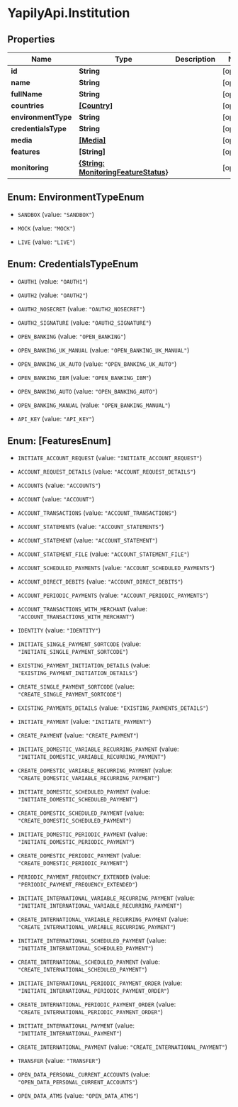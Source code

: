# YapilyApi.Institution

## Properties

Name | Type | Description | Notes
------------ | ------------- | ------------- | -------------
**id** | **String** |  | [optional] 
**name** | **String** |  | [optional] 
**fullName** | **String** |  | [optional] 
**countries** | [**[Country]**](Country.md) |  | [optional] 
**environmentType** | **String** |  | [optional] 
**credentialsType** | **String** |  | [optional] 
**media** | [**[Media]**](Media.md) |  | [optional] 
**features** | **[String]** |  | [optional] 
**monitoring** | [**{String: MonitoringFeatureStatus}**](MonitoringFeatureStatus.md) |  | [optional] 



## Enum: EnvironmentTypeEnum


* `SANDBOX` (value: `"SANDBOX"`)

* `MOCK` (value: `"MOCK"`)

* `LIVE` (value: `"LIVE"`)





## Enum: CredentialsTypeEnum


* `OAUTH1` (value: `"OAUTH1"`)

* `OAUTH2` (value: `"OAUTH2"`)

* `OAUTH2_NOSECRET` (value: `"OAUTH2_NOSECRET"`)

* `OAUTH2_SIGNATURE` (value: `"OAUTH2_SIGNATURE"`)

* `OPEN_BANKING` (value: `"OPEN_BANKING"`)

* `OPEN_BANKING_UK_MANUAL` (value: `"OPEN_BANKING_UK_MANUAL"`)

* `OPEN_BANKING_UK_AUTO` (value: `"OPEN_BANKING_UK_AUTO"`)

* `OPEN_BANKING_IBM` (value: `"OPEN_BANKING_IBM"`)

* `OPEN_BANKING_AUTO` (value: `"OPEN_BANKING_AUTO"`)

* `OPEN_BANKING_MANUAL` (value: `"OPEN_BANKING_MANUAL"`)

* `API_KEY` (value: `"API_KEY"`)





## Enum: [FeaturesEnum]


* `INITIATE_ACCOUNT_REQUEST` (value: `"INITIATE_ACCOUNT_REQUEST"`)

* `ACCOUNT_REQUEST_DETAILS` (value: `"ACCOUNT_REQUEST_DETAILS"`)

* `ACCOUNTS` (value: `"ACCOUNTS"`)

* `ACCOUNT` (value: `"ACCOUNT"`)

* `ACCOUNT_TRANSACTIONS` (value: `"ACCOUNT_TRANSACTIONS"`)

* `ACCOUNT_STATEMENTS` (value: `"ACCOUNT_STATEMENTS"`)

* `ACCOUNT_STATEMENT` (value: `"ACCOUNT_STATEMENT"`)

* `ACCOUNT_STATEMENT_FILE` (value: `"ACCOUNT_STATEMENT_FILE"`)

* `ACCOUNT_SCHEDULED_PAYMENTS` (value: `"ACCOUNT_SCHEDULED_PAYMENTS"`)

* `ACCOUNT_DIRECT_DEBITS` (value: `"ACCOUNT_DIRECT_DEBITS"`)

* `ACCOUNT_PERIODIC_PAYMENTS` (value: `"ACCOUNT_PERIODIC_PAYMENTS"`)

* `ACCOUNT_TRANSACTIONS_WITH_MERCHANT` (value: `"ACCOUNT_TRANSACTIONS_WITH_MERCHANT"`)

* `IDENTITY` (value: `"IDENTITY"`)

* `INITIATE_SINGLE_PAYMENT_SORTCODE` (value: `"INITIATE_SINGLE_PAYMENT_SORTCODE"`)

* `EXISTING_PAYMENT_INITIATION_DETAILS` (value: `"EXISTING_PAYMENT_INITIATION_DETAILS"`)

* `CREATE_SINGLE_PAYMENT_SORTCODE` (value: `"CREATE_SINGLE_PAYMENT_SORTCODE"`)

* `EXISTING_PAYMENTS_DETAILS` (value: `"EXISTING_PAYMENTS_DETAILS"`)

* `INITIATE_PAYMENT` (value: `"INITIATE_PAYMENT"`)

* `CREATE_PAYMENT` (value: `"CREATE_PAYMENT"`)

* `INITIATE_DOMESTIC_VARIABLE_RECURRING_PAYMENT` (value: `"INITIATE_DOMESTIC_VARIABLE_RECURRING_PAYMENT"`)

* `CREATE_DOMESTIC_VARIABLE_RECURRING_PAYMENT` (value: `"CREATE_DOMESTIC_VARIABLE_RECURRING_PAYMENT"`)

* `INITIATE_DOMESTIC_SCHEDULED_PAYMENT` (value: `"INITIATE_DOMESTIC_SCHEDULED_PAYMENT"`)

* `CREATE_DOMESTIC_SCHEDULED_PAYMENT` (value: `"CREATE_DOMESTIC_SCHEDULED_PAYMENT"`)

* `INITIATE_DOMESTIC_PERIODIC_PAYMENT` (value: `"INITIATE_DOMESTIC_PERIODIC_PAYMENT"`)

* `CREATE_DOMESTIC_PERIODIC_PAYMENT` (value: `"CREATE_DOMESTIC_PERIODIC_PAYMENT"`)

* `PERIODIC_PAYMENT_FREQUENCY_EXTENDED` (value: `"PERIODIC_PAYMENT_FREQUENCY_EXTENDED"`)

* `INITIATE_INTERNATIONAL_VARIABLE_RECURRING_PAYMENT` (value: `"INITIATE_INTERNATIONAL_VARIABLE_RECURRING_PAYMENT"`)

* `CREATE_INTERNATIONAL_VARIABLE_RECURRING_PAYMENT` (value: `"CREATE_INTERNATIONAL_VARIABLE_RECURRING_PAYMENT"`)

* `INITIATE_INTERNATIONAL_SCHEDULED_PAYMENT` (value: `"INITIATE_INTERNATIONAL_SCHEDULED_PAYMENT"`)

* `CREATE_INTERNATIONAL_SCHEDULED_PAYMENT` (value: `"CREATE_INTERNATIONAL_SCHEDULED_PAYMENT"`)

* `INITIATE_INTERNATIONAL_PERIODIC_PAYMENT_ORDER` (value: `"INITIATE_INTERNATIONAL_PERIODIC_PAYMENT_ORDER"`)

* `CREATE_INTERNATIONAL_PERIODIC_PAYMENT_ORDER` (value: `"CREATE_INTERNATIONAL_PERIODIC_PAYMENT_ORDER"`)

* `INITIATE_INTERNATIONAL_PAYMENT` (value: `"INITIATE_INTERNATIONAL_PAYMENT"`)

* `CREATE_INTERNATIONAL_PAYMENT` (value: `"CREATE_INTERNATIONAL_PAYMENT"`)

* `TRANSFER` (value: `"TRANSFER"`)

* `OPEN_DATA_PERSONAL_CURRENT_ACCOUNTS` (value: `"OPEN_DATA_PERSONAL_CURRENT_ACCOUNTS"`)

* `OPEN_DATA_ATMS` (value: `"OPEN_DATA_ATMS"`)




